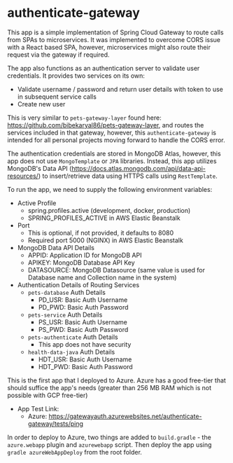 # authenticate-gateway

This app is a simple implementation of Spring Cloud Gateway to route calls from SPAs to microservices. It was
implemented to overcome CORS issue with a React based SPA, however, microservices might also route their request via the
gateway if required.

The app also functions as an authentication server to validate user credentials. It provides two services on its own:

* Validate username / password and return user details with token to use in subsequent service calls
* Create new user

This is very similar to `pets-gateway-layer` found here: https://github.com/bibekaryal86/pets-gateway-layer, and routes
the services included in that gateway, however, this `authenticate-gateway` is intended for all personal projects moving
forward to handle the CORS error.

The authentication credentials are stored in MongoDB Atlas, however, this app does not use `MongoTemplate` or `JPA`
libraries. Instead, this app utilizes MongoDB's Data API (https://docs.atlas.mongodb.com/api/data-api-resources/) to
insert/retrieve data using HTTPS calls using `RestTemplate`.

To run the app, we need to supply the following environment variables:

* Active Profile
    * spring.profiles.active (development, docker, production)
    * SPRING_PROFILES_ACTIVE in AWS Elastic Beanstalk
* Port
    * This is optional, if not provided, it defaults to 8080
    * Required port 5000 (NGINX) in AWS Elastic Beanstalk
* MongoDB Data API Details
    * APPID: Application ID for MongoDB API
    * APIKEY: MongoDB Database API Key
    * DATASOURCE: MongoDB Datasource (same value is used for Database name and Collection name in the system)
* Authentication Details of Routing Services
    * `pets-database` Auth Details
        * PD_USR: Basic Auth Username
        * PD_PWD: Basic Auth Password
    * `pets-service` Auth Details
        * PS_USR: Basic Auth Username
        * PS_PWD: Basic Auth Password
    * `pets-authenticate` Auth Details
        * This app does not have security
    * `health-data-java` Auth Details
        * HDT_USR: Basic Auth Username
        * HDT_PWD: Basic Auth Password

This is the first app that I deployed to Azure. Azure has a good free-tier that should suffice the app's needs
(greater than 256 MB RAM which is not possible with GCP free-tier)

* App Test Link:
    * Azure: https://gatewayauth.azurewebsites.net/authenticate-gateway/tests/ping

In order to deploy to Azure, two things are added to `build.gradle` - the `azure.webapp` plugin and
`azurewebapp` script. Then deploy the app using `gradle azureWebAppDeploy` from the root folder.
